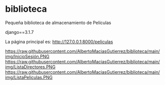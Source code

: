 # biblioteca
Pequeña biblioteca de almacenamiento de Películas

django==3.1.7

La página principal es: http://127.0.0.1:8000/peliculas

https://raw.githubusercontent.com/AlbertoMaciasGutierrez/biblioteca/main/img/InicioSesión.PNG
https://raw.githubusercontent.com/AlbertoMaciasGutierrez/biblioteca/main/img/ListaDirectores.PNG
https://raw.githubusercontent.com/AlbertoMaciasGutierrez/biblioteca/main/img/ListaPeliculas.PNG
